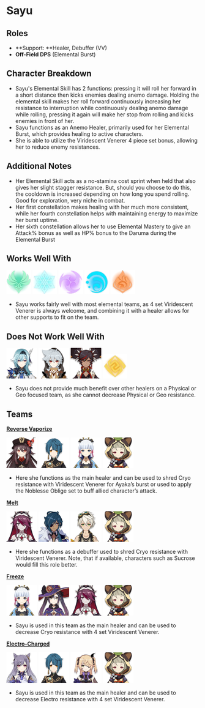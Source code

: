 # Sayu

## Roles

* **Support: **Healer, Debuffer (VV)
* **Off-Field DPS** (Elemental Burst)

## Character Breakdown

* Sayu's Elemental Skill has 2 functions: pressing it will roll her forward in a short distance then kicks enemies dealing anemo damage. Holding the elemental skill makes her roll forward continuously increasing her resistance to interruption while continuously dealing anemo damage while rolling, pressing it again will make her stop from rolling and kicks enemies in front of her. 
* Sayu functions as an Anemo Healer, primarily used for her Elemental Burst, which provides healing to active characters.
* She is able to utilize the Viridescent Venerer 4 piece set bonus, allowing her to reduce enemy resistances.

## Additional Notes

* Her Elemental Skill acts as a no-stamina cost sprint when held that also gives her slight stagger resistance. But, should you choose to do this, the cooldown is increased depending on how long you spend rolling. Good for exploration, very niche in combat.
* Her first constellation makes healing with her much more consistent, while her fourth constellation helps with maintaining energy to maximize her burst uptime.
* Her sixth constellation allows her to use Elemental Mastery to give an Attack% bonus as well as HP% bonus to the Daruma during the Elemental Burst

## Works Well With

![](../../.gitbook/assets/element_anemo.webp) ![](../../.gitbook/assets/element_cryo.webp) ![](../../.gitbook/assets/element_electro.webp) ![](../../.gitbook/assets/element_hydro.webp) ![](../../.gitbook/assets/element_pyro.webp) 

* Sayu works fairly well with most elemental teams, as 4 set Viridescent Venerer is always welcome, and combining it with a healer allows for other supports to fit on the team.

## Does Not Work Well With

![](../../.gitbook/assets/ui_avataricon_eula.png) ![](../../.gitbook/assets/ui_avataricon_razor.png) ![](../../.gitbook/assets/ui_avataricon_xinyan.png) ![](../../.gitbook/assets/element_geo.webp) 

* Sayu does not provide much benefit over other healers on a Physical or Geo focused team, as she cannot decrease Physical or Geo resistance.

## Teams

****[**Reverse Vaporize**](../../teams/reverse-vaporize.md)****

![](../../.gitbook/assets/ui_avataricon_hutao.png) ![](../../.gitbook/assets/ui_avataricon_xingqiu.png) ![](../../.gitbook/assets/ui_avataricon_ayaka.png) ![](../../.gitbook/assets/ui_avataricon_sayu.png) 

* Here she functions as the main healer and can be used to shred Cryo resistance with Viridescent Venerer for Ayaka’s burst or used to apply the Noblesse Oblige set to buff allied character’s attack. 

****[**Melt**](../../teams/melt.md)****

![](../../.gitbook/assets/ui_avataricon_rosaria.png) ![](../../.gitbook/assets/ui_avataricon_kaeya.png) ![](../../.gitbook/assets/ui_avataricon_bennett.png) ![](../../.gitbook/assets/ui_avataricon_sayu.png) 

* Here she functions as a debuffer used to shred Cryo resistance with Viridescent Venerer. Note, that if available, characters such as Sucrose would fill this role better. 

****[**Freeze**](../../teams/freeze.md)****

![](../../.gitbook/assets/ui_avataricon_ayaka.png) ![](../../.gitbook/assets/ui_avataricon_mona.png) ![](../../.gitbook/assets/ui_avataricon_rosaria.png) ![](../../.gitbook/assets/ui_avataricon_sayu.png) 

* Sayu is used in this team as the main healer and can be used to decrease Cryo resistance with 4 set Viridescent Venerer.

****[**Electro-Charged**](../../teams/electro-charged.md)****

![](../../.gitbook/assets/ui_avataricon_keqing.png) ![](../../.gitbook/assets/ui_avataricon_xingqiu.png) ![](../../.gitbook/assets/ui_avataricon_fischl.png) ![](../../.gitbook/assets/ui_avataricon_sayu.png) 

* Sayu is used in this team as the main healer and can be used to decrease Electro resistance with 4 set Viridescent Venerer.
